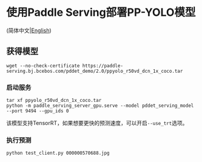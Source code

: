 # 使用Paddle Serving部署PP-YOLO模型

(简体中文|[English](./README.md))

## 获得模型
```
wget --no-check-certificate https://paddle-serving.bj.bcebos.com/pddet_demo/2.0/ppyolo_r50vd_dcn_1x_coco.tar
```


### 启动服务
```
tar xf ppyolo_r50vd_dcn_1x_coco.tar
python -m paddle_serving_server_gpu.serve --model pddet_serving_model --port 9494 --gpu_ids 0
```

该模型支持TensorRT，如果想要更快的预测速度，可以开启`--use_trt`选项。

### 执行预测
```
python test_client.py 000000570688.jpg
```

